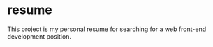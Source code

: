 # resume
This project is my personal resume for searching for a web front-end development position.
